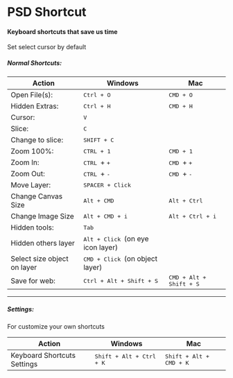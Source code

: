 PSD Shortcut
=========

#### Keyboard shortcuts that save us time 

Set select cursor by default

##### Normal Shortcuts:

Action | Windows | Mac 
---- | ---- | ----
Open File(s): | <kbd> Ctrl + O </kbd> | <kbd> CMD + O </kbd>
Hidden Extras: | <kbd> Ctrl + H </kbd> | <kbd> CMD + H </kbd>
Cursor:  | <kbd> V </kbd> |
Slice: | <kbd> C </kbd> |
Change to slice: | <kbd> SHIFT + C </kbd> |
Zoom 100%: | <kbd> CTRL + 1 </kbd> | <kbd> CMD + 1 </kbd>
Zoom In: | <kbd> CTRL </kbd> + <kbd> + </kbd> | <kbd> CMD </kbd> + <kbd> + </kbd>
Zoom Out:  | <kbd> CTRL </kbd> + <kbd> - </kbd> | <kbd> CMD </kbd> + <kbd> - </kbd>
Move Layer: | <kbd> SPACER + Click </kbd> 
Change Canvas Size | <kbd> Alt + CMD </kbd> | <kbd> Alt + Ctrl </kbd>
Change Image Size | <kbd> Alt + CMD + i </kbd> | <kbd> Alt + Ctrl + i </kbd>
Hidden tools: | <kbd> Tab </kbd>
Hidden others layer | <kbd> Alt + Click </kbd> (on eye icon layer)
Select size object on layer | <kbd> CMD + Click </kbd> (on object layer)
Save for web: | <kbd> Ctrl + Alt + Shift + S </kbd> | <kbd> CMD + Alt + Shift + S </kbd>

________________


##### Settings:
For customize your own shortcuts

Action | Windows | Mac 
---- | ---- | ----
Keyboard Shortcuts Settings | <kbd> Shift + Alt + Ctrl + K </kbd> | <kbd> Shift + Alt + CMD + K </kbd>


